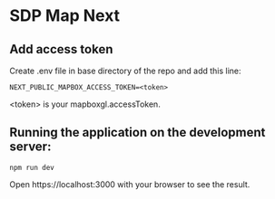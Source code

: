 # SDP Map Next

## Add access token

Create .env file in base directory of the repo and add this line:

```
NEXT_PUBLIC_MAPBOX_ACCESS_TOKEN=<token>
```

\<token> is your mapboxgl.accessToken.

## Running the application on the development server:

```
npm run dev
```

Open https://localhost:3000 with your browser to see the result.